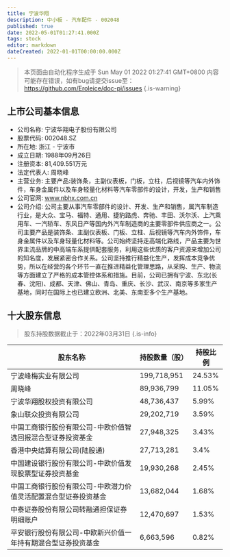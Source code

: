 ```yaml
---
title: 宁波华翔
description: 中小板 - 汽车配件 - 002048
published: true
date: 2022-05-01T01:27:41.000Z
tags: stock
editor: markdown
dateCreated: 2022-01-01T00:00:00.000Z
---
```


> 本页面由自动化程序生成于 Sun May 01 2022 01:27:41 GMT+0800
> 内容可能存在错误，如有bug请提交issue至：https://github.com/Eroleice/doc-pi/issues
{.is-warning}

## 上市公司基本信息
- 公司名称: 宁波华翔电子股份有限公司
- 股票代码: 002048.SZ
- 所在地: 浙江 - 宁波市
- 成立日期: 1988年09月26日
- 注册资本: 81,409.551万元
- 法定代表人: 周晓峰
- 主营业务: 主要产品:装饰条，主副仪表板，门板，立柱，后视镜等汽车内外饰件，车身金属件以及车身轻量化材料等汽车零部件的设计，开发，生产和销售
- 公司官网: www.nbhx.com.cn
- 公司介绍: 公司主要从事汽车零部件的设计、开发、生产和销售，属汽车制造行业，是大众、宝马、福特、通用、捷豹路虎、奔驰、丰田、沃尔沃、上汽乘用车、一汽轿车、东风日产等国内外汽车制造商的主要零部件供应商之一。公司主要产品是装饰条、主副仪表板、门板、立柱、后视镜等汽车内外饰件，车身金属件以及车身轻量化材料等。公司始终坚持走高端化路线，产品主要为世界主流品牌的中高端车系提供配套服务，利用这些优质的客户资源来增加公司的知名度，发展紧密合作关系。公司坚持推行精益化生产，发挥成本竞争优势，所以在经营的各个环节一直在推进精益化管理思路，从采购、生产、物流等方面建立了严格的成本管控体系和措施。目前，公司已拥有宁波、东北(长春、沈阳)、成都、天津、佛山、青岛、重庆、长沙、武汉、南京等多家生产基地，同时在国际上也已建立欧洲、北美、东南亚多个生产基地。


## 十大股东信息
> 股东持股数据截止于：2022年03月31日
{.is-info}

| 股东名称 | 持股数量（股） | 持股比例 |
| --- | --- | --- |
| 宁波峰梅实业有限公司 | 199,718,951 | 24.53% |
| 周晓峰 | 89,936,799 | 11.05% |
| 宁波华翔股权投资有限公司 | 48,736,437 | 5.99% |
| 象山联众投资有限公司 | 29,202,719 | 3.59% |
| 中国工商银行股份有限公司-中欧价值智选回报混合型证券投资基金 | 27,948,325 | 3.43% |
| 香港中央结算有限公司(陆股通) | 27,713,281 | 3.4% |
| 中国建设银行股份有限公司-中欧价值发现股票型证券投资基金 | 19,930,268 | 2.45% |
| 中国工商银行股份有限公司-中欧潜力价值灵活配置混合型证券投资基金 | 13,682,044 | 1.68% |
| 中泰证券股份有限公司转融通担保证券明细账户 | 12,470,697 | 1.53% |
| 平安银行股份有限公司-中欧新兴价值一年持有期混合型证券投资基金 | 6,663,596 | 0.82% |




